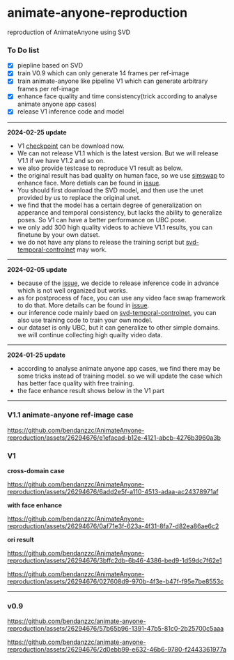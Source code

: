 # animate-anyone-reproduction
reproduction of AnimateAnyone using SVD

### To Do list
- [x] piepline based on SVD
- [x] train V0.9 which can only generate 14 frames per ref-image
- [x] train animate-anyone like pipeline V1 which can generate arbitrary frames per ref-image
- [x] enhance face quality and time consistency(trick according to analyse animate anyone app cases)
- [x] release V1 inference code and model
---
**2024-02-25 update**
- V1 [checkpoint](https://modelscope.cn/models/lightnessly/animate-anyone-v1/summary) can be download now.
- We can not release V1.1 which is the latest version. But we will release V1.1 if we have V1.2 and so on.
- we also provide testcase to reproduce V1 result as below.
- the original result has bad quality on human face, so we use [simswap](https://github.com/neuralchen/SimSwap) to enhance face. More detials can be found in [issue](https://github.com/bendanzzc/AnimateAnyone-reproduction/issues/3).
- You should first download the SVD model, and then use the unet provided by us to replace the original unet.
- we find that the model has a certain degree of generalization on apperance and temporal consistency, but lacks the ability to generalize poses. So V1 can have a better performance on UBC pose.
- we only add 300 high quality videos to achieve V1.1 results, you can finetune by your own datset.
- we do not have any plans to release the training script but [svd-temporal-controlnet](https://github.com/CiaraStrawberry/svd-temporal-controlnet) may work.
---
 **2024-02-05 update**
- because of the [issue](https://github.com/bendanzzc/AnimateAnyone-reproduction/issues/4), we decide to release inference code in advance which is not well organized but works.
- as for postprocess of face, you can use any video face swap framework to do that. More details can be found in [issue](https://github.com/bendanzzc/AnimateAnyone-reproduction/issues/3).
- our inference code mainly baed on [svd-temporal-controlnet](https://github.com/CiaraStrawberry/svd-temporal-controlnet), you can also use training code to train your own model.
- our dataset is only UBC, but it can generalize to other simple domains. we will continue collecting high quailty video data.
---
 **2024-01-25 update**
- according to analyse animate anyone app cases, we find there may be some tricks instead of training model. so we will update the case which has better face quality with free training.
- the face enhance result shows below in the V1 part
---

### V1.1 animate-anyone ref-image case

https://github.com/bendanzzc/AnimateAnyone-reproduction/assets/26294676/e1efacad-b12e-4121-abcb-4276b3960a3b

### V1
**cross-domain case**

https://github.com/bendanzzc/AnimateAnyone-reproduction/assets/26294676/6add2e5f-a110-4513-adaa-ac24378971af

**with face enhance**

https://github.com/bendanzzc/AnimateAnyone-reproduction/assets/26294676/0af71e3f-623a-4f31-8fa7-d82ea86ae6c2

**ori result**

https://github.com/bendanzzc/AnimateAnyone-reproduction/assets/26294676/3bffc2db-6b46-4386-bed9-1d59dc7f62e1

https://github.com/bendanzzc/AnimateAnyone-reproduction/assets/26294676/027608d9-970b-4f3e-b47f-f95e7be8553c

---
### v0.9
https://github.com/bendanzzc/animate-anyone-reproduction/assets/26294676/57b65b96-1391-47b5-81c0-2b25700c5aaa

https://github.com/bendanzzc/animate-anyone-reproduction/assets/26294676/2d0ebb99-e632-46b6-9780-f2443361977a


